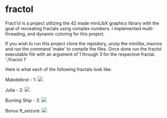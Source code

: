 # fractol
Fract'ol is a project utilizing the 42 made miniLibX graphics library with the goal of recreating fractals using complex numbers. I implemented multi-threading, and dynamic coloring for this project. 

If you wish to run this project clone the repisitory, unzip the minilibx_macros and run the command 'make' to compile the files. Once done run the fractol executable file with an argument of 1 through 3 for the respective fractal. './fractol 1'

Here is what each of the following fractals look like:

Mabdelbrot - 1:
![](https://i.imgur.com/eKWrRQJ.png)

Julia - 2:
![](https://i.imgur.com/DW8gxKD.png)

Burning Ship - 3:
![](https://i.imgur.com/lzzngyW.png)

Bonus ft_seizure:
![](https://i.imgur.com/YiNa1vV.gifv)
